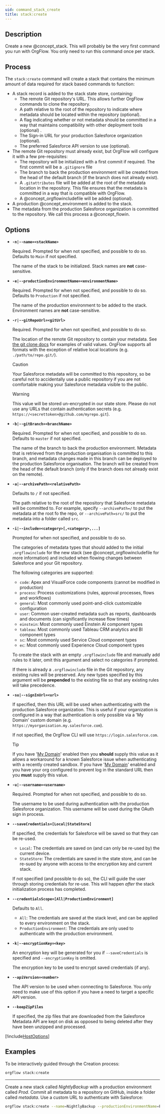 ```yaml
---
uid: command_stack_create
title: stack:create
---
```


## Description

Create a new @concept_stack. This will probably be the very first command you run with OrgFlow. You only need to run this command once per stack.

## Process

The `stack:create` command will create a stack that contains the minimum amount of data required for stack based commands to function:

- A stack record is added to the stack state store, containing:
  - The remote Git repository's URL. This allows further OrgFlow commands to clone the repository.
  - A path relative to the root of the repository to indicate where metadata should be located within the repository (optional).
  - A flag indicating whether or not metadata should be committed in a way that maintains compatibility with other deployment tools (optional) .
  - The Sign-in URL for your production Salesforce organization (optional).
  - The preferred Salesforce API version to use (optional).
- The remote Git repository must already exist, but OrgFlow will configure it with a few pre-requisites:
  - The repository will be initialized with a first commit if required. The first commit will be a `.gitignore` file
  - The branch to back the production environment will be created from the head of the default branch (if the branch does not already exist).
  - A `.gitattributes` file will be added at the root of the metadata location in the repository. This file ensures that the metadata is committed in a way that is compatible with OrgFlow.
  - A @concept_orgflowincludefile will be added (optional).
- A production @concept_environment is added to the stack.
- The metadata from the production Salesforce organization is committed to the repository. We call this process a @concept_flowin.

## Options

- **`-n|--name=<stackName>`**

  Required. Prompted for when not specified, and possible to do so. Defaults to `Main` if not specified.

  The name of the stack to be initialized. Stack names are **not** case-sensitive.

- **`-e|--productionEnvironmentName=<environmentName>`**

  Required. Prompted for when not specified, and possible to do so. Defaults to `Production` if not specified.

  The name of the production environment to be added to the stack. Environment names are **not** case-sensitive.

- **`-r|--gitRepoUrl=<gitUrl>`**

  Required. Prompted for when not specified, and possible to do so.

  The location of the remote Git repository to contain your metadata. See [the git clone docs](https://git-scm.com/docs/git-clone#_git_urls) for examples of valid values. OrgFlow supports all formats with the exception of relative local locations (e.g. `./path/to/repo.git/`).

  >[!CAUTION]
  > Your Salesforce metadata will be committed to this repository, so be careful not to accidentally use a public repository if you are not comfortable making your Salesforce metadata visible to the public.

  >[!WARNING]
  > This value will be stored un-encrypted in our state store. Please do not use any URLs that contain authentication secrets (e.g. `https://<secrettoken>@github.com/myrepo.git`).

- **`-b|--gitBranch=<branchName>`**

  Required. Prompted for when not specified, and possible to do so. Defaults to `master` if not specified.

  The name of the branch to back the production environment. Metadata that is retrieved from the production organisation is committed to this branch, and metadata changes made in this branch can be deployed to the production Salesforce organisation. The branch will be created from the head of the default branch (only if the branch does not already exist on the remote).

- **`-a|--archivePath=<relativePath>`**

  Defaults to `/` if not specified.

  The path relative to the root of the repository that Salesforce metadata will be committed to. For example, specify `--archivePath=/` to put the metadata at the root fo the repo, or `--archivePath=src/` to put the metadata into a folder called `src`.

- **`-i|--include=<category>[,<category>,...]`**

  Prompted for when not specified, and possible to do so.

  The categories of metadata types that should added to the initial `.orgflowinclude` for the new stack (see @concept_orgflowincludefile for more information) and included when flowing changes between Salesforce and your Git repository.

  The following categories are supported:

  - `code`: Apex and VisualForce code components (cannot be modified in production)
  - `process`: Process customizations (rules, approval processes, flows and workflows)
  - `general`: Most commonly used point-and-click customizable configuration
  - `user`: Common user-created metadata such as reports, dashboards and documents (can significantly increase flow times)
  - `einstein`: Most commonly used Einstein AI component types
  - `tableau`: Most commonly used Tableau CRM analytics and BI component types
  - `sc`: Most commonly used Service Cloud component types
  - `ec`: Most commonly used Experience Cloud component types

  To create the stack with an empty `.orgflowinclude` file and manually add rules to it later, omit this argument and select no categories if prompted.

  If there is already a `.orgflowinclude` file in the Git repository, any existing rules will be preserved. Any new types specified by this argument will be **prepended** to the existing file so that any existing rules will take precedence.

- **`-su|--signInUrl=<url>`**

  If specified, then this URL will be used when authenticating with the production Salesforce organization. This is useful if your organization is configured in a way that authentication is only possible via a 'My Domain' custom domain (e.g. `https://myorganisation.my.salesforce.com`).

  If not specified, the OrgFlow CLI will use `https://login.salesforce.com`.

  > [!TIP]
  > If you have '[My Domain](https://trailhead.salesforce.com/content/learn/modules/identity_login/identity_login_my_domain)' enabled then you **should** supply this value as it allows a workaround for a known Salesforce issue when authenticating with a recently created sandbox.
  > If you have '[My Domain](https://trailhead.salesforce.com/content/learn/modules/identity_login/identity_login_my_domain)' enabled and you have your org configured to prevent log in the standard URL then you **must** supply this value.

- **`-u|--username=<username>`**

  Required. Prompted for when not specified, and possible to do so.

  The username to be used during authentication with the production Salesforce organization. This username will be used during the OAuth sign in process.

- **`--saveCredentials=[Local|StateStore]`**

  If specified, the credentials for Salesforce will be saved so that they can be re-used.

  - `Local`: The credentials are saved on (and can only be re-used by) the current device.
  - `StateStore`: The credentials are saved in the state store, and can be re-sued by anyone with access to the encryption key and current stack.

  If not specified (and possible to do so), the CLI will guide the user through storing credentials for re-use. This will happen *after* the stack initialization process has completed.

- **`--credentialsScope=[All|ProductionEnvironment]`**

  Defaults to `All`.

  - `All`: The credentials are saved at the stack level, and can be applied to every environment on the stack.
  - `ProductionEnvironment`: The credentials are only used to authenticate with the production environment.

- **`-k|--encryptionKey=<key>`**

  An encryption key will be generated for you if `--saveCredentials` is specified and `--encryptionKey` is omitted.

  The encryption key to be used to encrypt saved credentials (if any).

- **`--apiVersion=<number>`**

  The API version to be used when connecting to Salesforce. You only need to make use of this option if you have a need to target a specific API version.

- **`--keepZipFiles`**

  If specified, the zip files that are downloaded from the Salesforce Metadata API are kept on disk as opposed to being deleted after they have been unzipped and processed.

[!include[HostOptions](partials/host-options.md)]

## Examples

To be interactively guided through the Creation process:

```bash
orgflow stack:create
```

***

Create a new stack called *NightlyBackup* with a production environment called *Prod*. Commit all metadata to a repository on GitHub, inside a folder called *metadata*. Use a custom URL to authenticate with Salesforce:

```bash
orgflow stack:create --name=NightlyBackup --productionEnvironmentName=Prod --gitRepoUrl="git@github.com:MyOrg/MyRepo.git" --archivePath=metadata --include=All --signInUrl="https://myorg.my.salesforce.com" --username=user@orgflow.io
```
